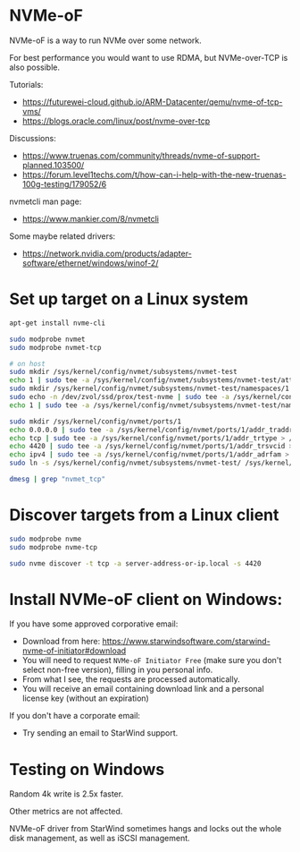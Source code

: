 
# NVMe-oF

NVMe-oF is a way to run NVMe over some network.

For best performance you would want to use RDMA,
but NVMe-over-TCP is also possible.

Tutorials:
- https://futurewei-cloud.github.io/ARM-Datacenter/qemu/nvme-of-tcp-vms/
- https://blogs.oracle.com/linux/post/nvme-over-tcp

Discussions:
- https://www.truenas.com/community/threads/nvme-of-support-planned.103500/
- https://forum.level1techs.com/t/how-can-i-help-with-the-new-truenas-100g-testing/179052/6

nvmetcli man page:
- https://www.mankier.com/8/nvmetcli

Some maybe related drivers:
- https://network.nvidia.com/products/adapter-software/ethernet/windows/winof-2/

# Set up target on a Linux system

```bash
apt-get install nvme-cli

sudo modprobe nvmet
sudo modprobe nvmet-tcp

# on host
sudo mkdir /sys/kernel/config/nvmet/subsystems/nvmet-test
echo 1 | sudo tee -a /sys/kernel/config/nvmet/subsystems/nvmet-test/attr_allow_any_host > /dev/null
sudo mkdir /sys/kernel/config/nvmet/subsystems/nvmet-test/namespaces/1
sudo echo -n /dev/zvol/ssd/prox/test-nvme | sudo tee -a /sys/kernel/config/nvmet/subsystems/nvmet-test/namespaces/1/device_path > /dev/null
echo 1 | sudo tee -a /sys/kernel/config/nvmet/subsystems/nvmet-test/namespaces/1/enable > /dev/null

sudo mkdir /sys/kernel/config/nvmet/ports/1
echo 0.0.0.0 | sudo tee -a /sys/kernel/config/nvmet/ports/1/addr_traddr > /dev/null
echo tcp | sudo tee -a /sys/kernel/config/nvmet/ports/1/addr_trtype > /dev/null
echo 4420 | sudo tee -a /sys/kernel/config/nvmet/ports/1/addr_trsvcid > /dev/null
echo ipv4 | sudo tee -a /sys/kernel/config/nvmet/ports/1/addr_adrfam > /dev/null
sudo ln -s /sys/kernel/config/nvmet/subsystems/nvmet-test/ /sys/kernel/config/nvmet/ports/1/subsystems/nvmet-t

dmesg | grep "nvmet_tcp"
```

# Discover targets from a Linux client

```bash
sudo modprobe nvme
sudo modprobe nvme-tcp

sudo nvme discover -t tcp -a server-address-or-ip.local -s 4420
```

# Install NVMe-oF client on Windows:

If you have some approved corporative email:
- Download from here: https://www.starwindsoftware.com/starwind-nvme-of-initiator#download
- You will need to request `NVMe-oF Initiator Free` (make sure you don't select non-free version),
filling in you personal info.
- From what I see, the requests are processed automatically.
- You will receive an email containing download link and a personal license key (without an expiration)

If you don't have a corporate email:
- Try sending an email to StarWind support.

# Testing on Windows

Random 4k write is 2.5x faster.

Other metrics are not affected.

NVMe-oF driver from StarWind sometimes hangs
and locks out the whole disk management,
as well as iSCSI management.
